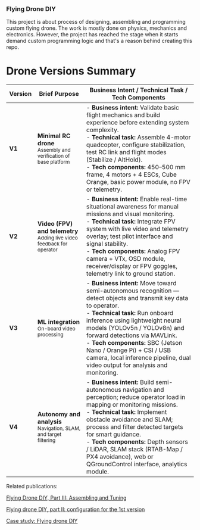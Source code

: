 ### Flying Drone DIY
This project is about process of designing, assembling and programming custom flying drone. The work is mostly done on physics, mechanics and electronics. However, the project has reached the stage when it starts demand custom programming logic and that's a reason behind creating this repo. 

# Drone Versions Summary

| Version | Brief Purpose | Business Intent / Technical Task / Tech Components |
|---------|---------------|---------------------------------------------------|
| **V1** | **Minimal RC drone**<br><small>Assembly and verification of base platform</small> | - **Business intent:** Validate basic flight mechanics and build experience before extending system complexity.<br>- **Technical task:** Assemble 4-motor quadcopter, configure stabilization, test RC link and flight modes (Stabilize / AltHold).<br>- **Tech components:** 450–500 mm frame, 4 motors + 4 ESCs, Cube Orange, basic power module, no FPV or telemetry. |
| **V2** | **Video (FPV) and telemetry**<br><small>Adding live video feedback for operator</small> | - **Business intent:** Enable real-time situational awareness for manual missions and visual monitoring.<br>- **Technical task:** Integrate FPV system with live video and telemetry overlay; test pilot interface and signal stability.<br>- **Tech components:** Analog FPV camera + VTx, OSD module, receiver/display or FPV goggles, telemetry link to ground station. |
| **V3** | **ML integration**<br><small>On-board video processing</small> | - **Business intent:** Move toward semi-autonomous recognition — detect objects and transmit key data to operator.<br>- **Technical task:** Run onboard inference using lightweight neural models (YOLOv5n / YOLOv8n) and forward detections via MAVLink.<br>- **Tech components:** SBC (Jetson Nano / Orange Pi) + CSI / USB camera, local inference pipeline, dual video output for analysis and monitoring. |
| **V4** | **Autonomy and analysis**<br><small>Navigation, SLAM, and target filtering</small> | - **Business intent:** Build semi-autonomous navigation and perception; reduce operator load in mapping or monitoring missions.<br>- **Technical task:** Implement obstacle avoidance and SLAM; process and filter detected targets for smart guidance.<br>- **Tech components:** Depth sensors / LiDAR, SLAM stack (RTAB-Map / PX4 avoidance), web or QGroundControl interface, analytics module. |


Related publications:

<a href="https://gelassen.github.io/blog/2025/10/18/flying-drone-diy-part-III.html">Flying Drone DIY, Part III: Assembling and Tuning</a>

<a href="https://gelassen.github.io/blog/2025/05/17/flying-drone-diy-part-II.html">Flying drone DIY, part II: configuration for the 1st version</a>

<a href="https://gelassen.github.io/blog/2023/03/19/case-study-flying-drone-diy.html">Case study: Flying drone DIY</a>
